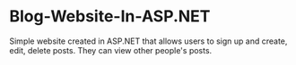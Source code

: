 # Blog-Website-In-ASP.NET
Simple website created in ASP.NET that allows users to sign up and create, edit, delete posts. They can view other people's posts.

